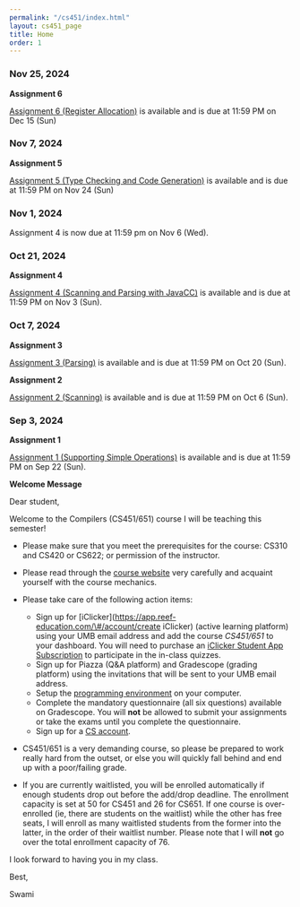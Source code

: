 ```yaml
---
permalink: "/cs451/index.html"
layout: cs451_page
title: Home
order: 1
---
```


### Nov 25, 2024

**Assignment 6**

[Assignment 6 (Register Allocation)](assignments.html) is available and is due at 11:59 PM on Dec 15 (Sun)

### Nov 7, 2024

**Assignment 5**

[Assignment 5 (Type Checking and Code Generation)](assignments.html) is available and is due at 11:59 PM on Nov 24 (Sun)

### Nov 1, 2024

Assignment 4 is now due at 11:59 pm on Nov 6 (Wed).

### Oct 21, 2024

**Assignment 4**

[Assignment 4 (Scanning and Parsing with JavaCC)](assignments.html) is available and is due at 11:59 PM on Nov 3 (Sun). 

### Oct 7, 2024

**Assignment 3**

[Assignment 3 (Parsing)](assignments.html) is available and is due at 11:59 PM on Oct 20 (Sun). 

**Assignment 2**

[Assignment 2 (Scanning)](assignments.html) is available and is due at 11:59 PM on Oct 6 (Sun). 

### Sep 3, 2024

**Assignment 1**

[Assignment 1 (Supporting Simple Operations)](assignments.html) is available and is due at 11:59 PM on Sep 22 (Sun). 

**Welcome Message**

Dear student,

Welcome to the Compilers (CS451/651) course I will be teaching this semester!

- Please make sure that you meet the prerequisites for the course: CS310 and CS420 or CS622; or permission of the instructor. 

- Please read through the [course website](/cs451/) very carefully and acquaint yourself with the course mechanics.

- Please take care of the following action items:
  - Sign up for [iClicker](https://app.reef-education.com/\#/account/create iClicker) (active learning platform) using your UMB email address and add the course *CS451/651* to your dashboard. You will need to purchase an [iClicker Student App Subscription](https://www.iclicker.com/pricing#student-pricing) to participate in the in-class quizzes.
  - Sign up for Piazza (Q&A platform) and Gradescope (grading platform) using the invitations that will be sent to your UMB email address.
  - Setup the [programming environment](programming_environment.html) on your computer.
  - Complete the mandatory questionnaire (all six questions) available on Gradescope. You will **not** be allowed to submit your assignments or take the exams until you complete the questionnaire. 
  - Sign up for a [CS account](course_info.html#cs_account).

- CS451/651 is a very demanding course, so please be prepared to work really hard from the outset, or else you will quickly fall behind and end up with a poor/failing grade.

- If you are currently waitlisted, you will be enrolled automatically if enough students drop out before the add/drop deadline. The enrollment capacity is set at 50 for CS451 and 26 for CS651. If one course is over-enrolled (ie, there are students on the waitlist) while the other has free seats, I will enroll as many waitlisted students from the former into the latter, in the order of their waitlist number. Please note that I will **not** go over the total enrollment capacity of 76.

I look forward to having you in my class.

Best,

Swami
